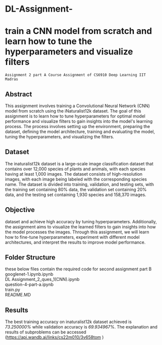 # DL-Assignment-
# train a CNN model from scratch and learn how to tune the hyperparameters and visualize filters
    Assignment 2 part A Course Assignment of CS6910 Deep Learning IIT Madras
## Abstract<br/>
This assignment involves training a Convolutional Neural Network (CNN) model from scratch using the iNaturalist12k dataset. The goal of this assignment is to learn how to tune hyperparameters for optimal model performance and visualize filters to gain insights into the model's learning process. The process involves setting up the environment, preparing the dataset, defining the model architecture, training and evaluating the model, tuning the hyperparameters, and visualizing the filters.
## Dataset<br/>
The inaturalist12k dataset is a large-scale image classification dataset that contains over 12,000 species of plants and animals, with each species having at least 1,000 images. The dataset consists of high-resolution images, with each image being labeled with the corresponding species name. The dataset is divided into training, validation, and testing sets, with the training set containing 80% data, the validation set containing 20% data, and the testing set containing 1,930 species and 158,370 images.
## Objective<br/>
dataset and achieve high accuracy by tuning hyperparameters. Additionally, the assignment aims to visualize the learned filters to gain insights into how the model processes the images. Through this assignment, we will learn how to fine-tune hyperparameters, experiment with different model architectures, and interpret the results to improve model performance.
## Folder Structure<br/>
these below files contain the required code for second assignment part B<br/>
googlenet-1.ipynb.ipynb<br/>
DL Assignment_2_ques_1(CNN).ipynb<br/>
question-4-part-a.ipynb<br/>
train.py<br/>
README.MD<br/>
## Results<br/>
The best training accuracy on inaturalist12k dataset achieved is *73.250000%* while validation accuracy is *69.934967%*. The explanation and results of subproblems 
can be accessed (https://api.wandb.ai/links/cs22m010/3v658tom )
